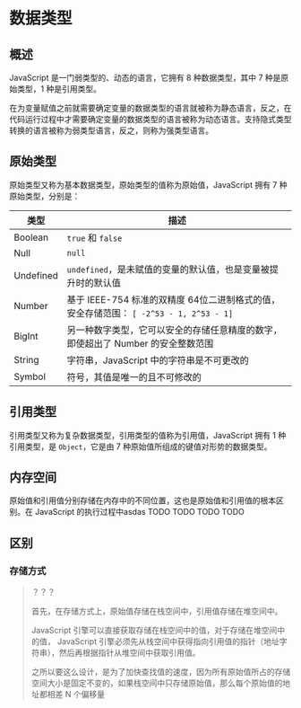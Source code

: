 # 数据类型

## 概述

JavaScript 是一门弱类型的、动态的语言，它拥有 8 种数据类型，其中 7 种是原始类型，1 种是引用类型。

在为变量赋值之前就需要确定变量的数据类型的语言就被称为静态语言，反之，在代码运行过程中才需要确定变量的数据类型的语言被称为动态语言。支持隐式类型转换的语言被称为弱类型语言，反之，则称为强类型语言。

## 原始类型

原始类型又称为基本数据类型，原始类型的值称为原始值，JavaScript 拥有 7 种原始类型，分别是：

| 类型      | 描述                                                         |
| --------- | ------------------------------------------------------------ |
| Boolean   | `true` 和 `false`                                            |
| Null      | `null`                                                       |
| Undefined | `undefined`，是未赋值的变量的默认值，也是变量被提升时的默认值 |
| Number    | 基于 IEEE-754 标准的双精度 64位二进制格式的值，安全存储范围： `[ -2^53 - 1, 2^53 - 1]` |
| BigInt    | 另一种数字类型，它可以安全的存储任意精度的数字，即使超出了 Number 的安全整数范围 |
| String    | 字符串，JavaScript 中的字符串是不可更改的                    |
| Symbol    | 符号，其值是唯一的且不可修改的                               |

## 引用类型

引用类型又称为复杂数据类型，引用类型的值称为引用值，JavaScript 拥有 1 种引用类型，是 `Object`，它是由 7 种原始值所组成的键值对形势的数据类型。

## 内存空间

原始值和引用值分别存储在内存中的不同位置，这也是原始值和引用值的根本区别。在 JavaScript 的执行过程中asdas
TODO
TODO
TODO
TODO

## 区别

### 存储方式

> ？？？
>
> 首先，在存储方式上，原始值存储在栈空间中，引用值存储在堆空间中。
>
>  JavaScript 引擎可以直接获取存储在栈空间中的值，对于存储在堆空间中的值， JavaScript 引擎必须先从栈空间中获得指向引用值的指针（地址字符串），然后再根据指针从堆空间中获取引用值。
>
> 之所以要这么设计，是为了加快查找值的速度，因为所有原始值所占的存储空间大小是固定不变的，如果栈空间中只存储原始值，那么每个原始值的地址都相差 N 个偏移量

